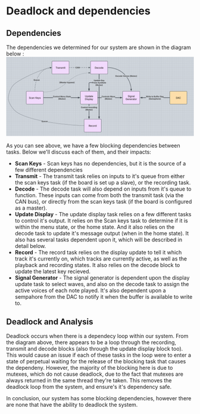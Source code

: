# Deadlock and dependencies

## Dependencies
The dependencies we determined for our system are shown in the diagram below : 
![Dependencies](/Images/dependencies.png)

As you can see above, we have a few blocking dependencies between tasks. Below we'll discuss each of them, and their impacts:
- **Scan Keys** - Scan keys has no dependencies, but it is the source of a few different dependencies
- **Transmit** - The transmit task relies on inputs to it's queue from either the scan keys task (if the board is set up a slave), or the recording task.
- **Decode** - The decode task will also depend on inputs from it's queue to function. These inputs can come from both the transmit task (via the CAN bus), or directly from the scan keys task (if the board is configured as a master).
- **Update Display** - The update display task relies on a few different tasks to control it's output. It relies on the Scan keys task to determine if it is within the menu state, or the home state. And it also relies on the decode task to update it's message output (when in the home state). It also has several tasks dependent upon it, which will be described in detail below.
- **Record** - The record task relies on the display update to tell it which track it's currently on, which tracks are currently active, as well as the playback and recording states. It also relies on the decode block to update the latest key recieved.
- **Signal Generator** - The signal generator is dependent upon the display update task to select waves, and also on the decode task to assign the active voices of each note played. It's also dependent upon a sempahore from the DAC to notify it when the buffer is available to write to. 

## Deadlock and Analysis
Deadlock occurs when there is a dependecy loop within our system. From the diagram above, there appears to be a loop through the recording, transmit and decode blocks (also through the update display block too). This would cause an issue if each of these tasks in the loop were to enter a state of perpetual waiting for the release of the blocking task that causes the dependeny. However, the majority of the blocking here is due to mutexes, which do not cause deadlock, due to the fact that mutexes are always returned in the same thread they're taken. This removes the deadlock loop from the system, and ensure's it's dependency safe. 

In conclusion, our system has some blocking dependencies, however there are none that have the ability to deadlock the system. 